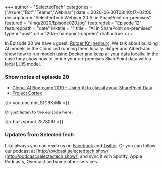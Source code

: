+++
author = "SelectedTech"
categories = ["Azure","Bot","Teams","Webinar"]
date = 2020-06-30T08:40:17+02:00
description = "SelectedTech Webinar 20 AI in SharePoint on-premises"
featured = "/img/2020/Episode020.jpg"
featuredalt = "Episode 12"
featuredpath = "date"
linktitle = ""
title = "AI in SharePoint on-premises"
type = "post"
url = "20ai-sharepoint-onprem"
draft = true
+++

In Episode 20 we have a guest: [Rutger Knijnenburg](https://twitter.com/knijnops). We talk about building AI models in the Cloud and running them locally. Rutger and Albert-Jan show how to run models using Docker and keep all your data locally. In the case they show how to enrich your on-premises SharePoint data with a local LUIS model.

### Show notes of episode 20

- [Global AI Bootcamp 2019 - Using AI to classify your SharePoint Data](https://www.cloudappie.nl/global-ai-bootcamp-2019/)
- [Project Cortex](http://aka.ms/projectcortex)

{{< youtube nmLS1C9KxMk >}}

Or just listen to the episode here:

{{< buzzsprout 2578093 >}}

### Updates from SelectedTech

Like always you can reach us on [Facebook](https://www.facebook.com/SelectedTechPage/) and [Twitter](https://twitter.com/selectedtech). Or you can follow our podcast at [http://podcast.selectedtech.show/](http://podcast.selectedtech.show/) and sync it with Spotify, Apple Podcasts, Overcast and some other services.
